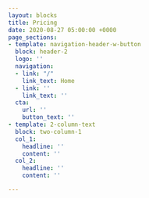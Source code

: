 ```yaml
---
layout: blocks
title: Pricing
date: 2020-08-27 05:00:00 +0000
page_sections:
- template: navigation-header-w-button
  block: header-2
  logo: ''
  navigation:
  - link: "/"
    link_text: Home
  - link: ''
    link_text: ''
  cta:
    url: ''
    button_text: ''
- template: 2-column-text
  block: two-column-1
  col_1:
    headline: ''
    content: ''
  col_2:
    headline: ''
    content: ''

---
```

